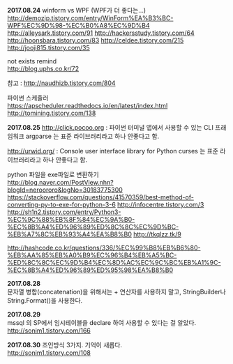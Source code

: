 **2017.08.24**
winform vs WPF (WPF가 더 좋다는...)  
http://demozip.tistory.com/entry/WinForm%EA%B3%BC-WPF%EC%9D%98-%EC%B0%A8%EC%9D%B4
http://alleysark.tistory.com/91
http://hackersstudy.tistory.com/64
http://hoonsbara.tistory.com/83
http://celdee.tistory.com/215
http://jooji815.tistory.com/35
  
not exists remind  
http://blog.uphs.co.kr/72
  
참고 : http://naudhizb.tistory.com/804
  
파이썬 스케줄러  
https://apscheduler.readthedocs.io/en/latest/index.html
http://tomining.tistory.com/138
  
**2017.08.25**
http://click.pocoo.org : 파이썬 터미널 앱에서 사용할 수 있는 CLI 프래임워크
argparse 는 표준 라이브러리라고 하나 안좋다고 함.
  
http://urwid.org/ : Console user interface library for Python
curses 는 표준 라이브러리라고 하나  안좋다고 함.
  
python 파일을 exe파일로 변환하기  
http://blog.naver.com/PostView.nhn?blogId=neroororo&logNo=30183775300
https://stackoverflow.com/questions/41570359/best-method-of-converting-py-to-exe-for-python-3-6
http://infocentre.tistory.com/3
http://sh1n2.tistory.com/entry/Python3-%EC%9C%88%EB%8F%84%EC%9A%B0-%EC%8B%A4%ED%96%89%ED%8C%8C%EC%9D%BC-%EB%A7%8C%EB%93%A4%EA%B8%B0
http://tkqlzz.tk/9
  
http://hashcode.co.kr/questions/336/%EC%99%B8%EB%B6%80-%EB%AA%85%EB%A0%B9%EC%96%B4%EB%A5%BC-%ED%8C%8C%EC%9D%B4%EC%8D%AC%EC%9C%BC%EB%A1%9C-%EC%8B%A4%ED%96%89%ED%95%98%EA%B8%B0
  
  
**2017.08.28**  
문자열 병합(concatenation)을 위해서는 + 연산자를 사용하지 말고, StringBuilder나 String.Format()을 사용한다.
  
**2017.08.29**  
mssql 의 SP에서 임시테이블을 declare 하여 사용할 수 있다는 걸 알았다.  
http://sonim1.tistory.com/166
  
**2017.08.30**
조인방식 3가지. 기억이 새롭다.  
http://sonim1.tistory.com/108
  